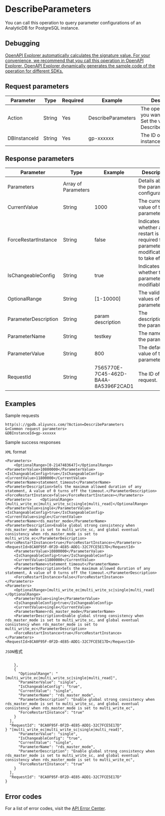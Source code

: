 # DescribeParameters

You can call this operation to query parameter configurations of an AnalyticDB for PostgreSQL instance.

## Debugging

[OpenAPI Explorer automatically calculates the signature value. For your convenience, we recommend that you call this operation in OpenAPI Explorer. OpenAPI Explorer dynamically generates the sample code of the operation for different SDKs.](https://api.aliyun.com/#product=gpdb&api=DescribeParameters&type=RPC&version=2016-05-03)

## Request parameters

|Parameter|Type|Required|Example|Description|
|---------|----|--------|-------|-----------|
|Action|String|Yes|DescribeParameters|The operation that you want to perform. Set the value to DescribeParameters. |
|DBInstanceId|String|Yes|gp-xxxxxx|The ID of the instance. |

## Response parameters

|Parameter|Type|Example|Description|
|---------|----|-------|-----------|
|Parameters|Array of Parameters| |Details about the parameter configurations. |
|CurrentValue|String|1000|The current value of the parameter. |
|ForceRestartInstance|String|false|Indicates whether a restart is required for parameter modifications to take effect. |
|IsChangeableConfig|String|true|Indicates whether the parameter is modifiable. |
|OptionalRange|String|\[1-10000\]|The valid values of the parameter. |
|ParameterDescription|String|param description|The description of the parameter. |
|ParameterName|String|testkey|The name of the parameter. |
|ParameterValue|String|800|The default value of the parameter. |
|RequestId|String|7565770E-7C45-462D-BA4A-8A5396F2CAD1|The ID of the request. |

## Examples

Sample requests

```
http(s)://gpdb.aliyuncs.com/?Action=DescribeParameters
&<Common request parameters>
&DBInstanceId=gp-xxxxxx
```

Sample success responses

`XML` format

```
<Parameters>
    <OptionalRange>[0-2147483647]</OptionalRange>    <ParameterValue>10800000</ParameterValue>    <IsChangeableConfig>true</IsChangeableConfig>    <CurrentValue>11800000</CurrentValue>    <ParameterName>statement_timeout</ParameterName>    <ParameterDescription>Sets the maximum allowed duration of any statement, A value of 0 turns off the timeout.</ParameterDescription>    <ForceRestartInstance>false</ForceRestartInstance></Parameters><Parameters>    <OptionalRange>[multi_write_ec|multi_write_sc|single|multi_read]</OptionalRange>    <ParameterValue>single</ParameterValue>    <IsChangeableConfig>true</IsChangeableConfig>    <CurrentValue>single</CurrentValue>    <ParameterName>rds_master_mode</ParameterName>    <ParameterDescription>Enable global strong consistency when rds_master_mode is set to multi_write_sc, and global eventual consistency when rds_master_mode is set to multi_write_ec</ParameterDescription>    <ForceRestartInstance>true</ForceRestartInstance></Parameters><RequestId>8CA0F95F-0F2D-4E85-ADD1-32C7FCE5E17D</RequestId>
    <ParameterValue>10800000</ParameterValue>
    <IsChangeableConfig>true</IsChangeableConfig>
    <CurrentValue>11800000</CurrentValue>
    <ParameterName>statement_timeout</ParameterName>
    <ParameterDescription>Sets the maximum allowed duration of any statement, A value of 0 turns off the timeout.</ParameterDescription>
    <ForceRestartInstance>false</ForceRestartInstance>
</Parameters>
<Parameters>
    <OptionalRange>[multi_write_ec|multi_write_sc|single|multi_read]</OptionalRange>
    <ParameterValue>single</ParameterValue>
    <IsChangeableConfig>true</IsChangeableConfig>
    <CurrentValue>single</CurrentValue>
    <ParameterName>rds_master_mode</ParameterName>
    <ParameterDescription>Enable global strong consistency when rds_master_mode is set to multi_write_sc, and global eventual consistency when rds_master_mode is set to multi_write_ec</ParameterDescription>
    <ForceRestartInstance>true</ForceRestartInstance>
</Parameters>
<RequestId>8CA0F95F-0F2D-4E85-ADD1-32C7FCE5E17D</RequestId>
```

`JSON`格式

```

    },
    {
      "OptionalRange": "[multi_write_ec|multi_write_sc|single|multi_read]",
      "ParameterValue": "single",
      "IsChangeableConfig": "true",
      "CurrentValue": "single",
      "ParameterName": "rds_master_mode",
      "ParameterDescription": "Enable global strong consistency when rds_master_mode is set to multi_write_sc, and global eventual consistency when rds_master_mode is set to multi_write_ec",
      "ForceRestartInstance": "true"
    }
  ],
  "RequestId": "8CA0F95F-0F2D-4E85-ADD1-32C7FCE5E17D"
} "[multi_write_ec|multi_write_sc|single|multi_read]",
      "ParameterValue": "single",
      "IsChangeableConfig": "true",
      "CurrentValue": "single",
      "ParameterName": "rds_master_mode",
      "ParameterDescription": "Enable global strong consistency when rds_master_mode is set to multi_write_sc, and global eventual consistency when rds_master_mode is set to multi_write_ec",
      "ForceRestartInstance": "true"
    }
  ],
  "RequestId": "8CA0F95F-0F2D-4E85-ADD1-32C7FCE5E17D"
}
```

## Error codes

For a list of error codes, visit the [API Error Center](https://error-center.alibabacloud.com/status/product/gpdb).

